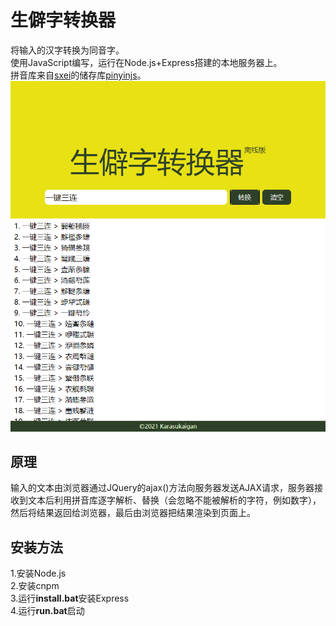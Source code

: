 # 生僻字转换器
将输入的汉字转换为同音字。  
使用JavaScript编写，运行在Node.js+Express搭建的本地服务器上。  
拼音库来自[sxei](https://github.com/sxei)的储存库[pinyinjs](https://github.com/sxei/pinyinjs)。  
<img src="https://github.com/Karasukaigan/uncommon-word-converter/blob/main/public/img/screenshot.png" alt="生僻字转换器" style="width: 700px;">
## 原理
输入的文本由浏览器通过JQuery的ajax()方法向服务器发送AJAX请求，服务器接收到文本后利用拼音库逐字解析、替换（会忽略不能被解析的字符，例如数字），然后将结果返回给浏览器，最后由浏览器把结果渲染到页面上。  
## 安装方法
1.安装Node.js  
2.安装cnpm  
3.运行**install.bat**安装Express  
4.运行**run.bat**启动  
